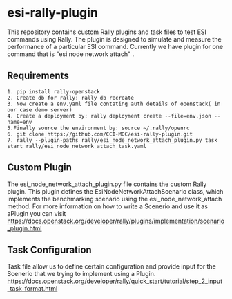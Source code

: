 # esi-rally-plugin
This repository contains custom Rally plugins and task files to test ESI commands using Rally. The plugin is designed to simulate and measure the performance of a particular ESI command. Currently we have plugin for one command that is "esi node network attach" .

## Requirements
    1. pip install rally-openstack
    2. Create db for rally: rally db recreate
    3. Now create a env.yaml file contating auth details of openstack( in our case demo server)
    4. Create a deployment by: rally deployment create --file=env.json --name=env
    5.Finally source the environment by: source ~/.rally/openrc
    6. git clone https://github.com/CCI-MOC/esi-rally-plugin.git
    7. rally --plugin-paths rally/esi_node_network_attach_plugin.py task start rally/esi_node_network_attach_task.yaml 

## Custom Plugin
The esi_node_network_attach_plugin.py file contains the custom Rally plugin. This plugin defines the EsiNodeNetworkAttachScenario class, which implements the benchmarking scenario using the esi_node_network_attach method. For more information on how to write a Scenerio and use it as aPlugin you can visit https://docs.openstack.org/developer/rally/plugins/implementation/scenario_plugin.html

## Task Configuration
Task file allow us to define certain configuration and provide input for the Scenerio that we trying to implement using a Plugin.
https://docs.openstack.org/developer/rally/quick_start/tutorial/step_2_input_task_format.html



